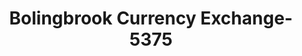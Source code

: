 ---
f_zip-code: 60440
f_state-code: IL
title: Bolingbrook Currency Exchange-5375
f_phone: 630-759-0030
f_city-only: Bolingbrook
f_address: 275 S Bolingbrook Dr Bolingbrook
f_location-unique-id: '5375'
slug: bolingbrook-currency-exchange-5375
updated-on: '2024-05-30T13:46:58.046Z'
created-on: '2024-05-30T13:36:59.803Z'
published-on: '2024-05-30T13:54:32.469Z'
f_city-state: cms/city/bolingbrook-il.md
f_company: cms/company/bolingbrook-currency-exchange.md
f_state: cms/state/illinois.md
layout: '[payday-loan].html'
tags: payday-loan
---